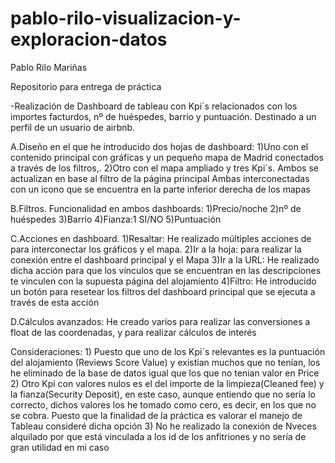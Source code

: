 # pablo-rilo-visualizacion-y-exploracion-datos
Pablo Rilo Mariñas


Repositorio para entrega de práctica

-Realización de Dashboard de tableau con Kpi´s relacionados con los importes facturdos, nº de huéspedes, barrio y puntuación. Destinado a un perfil de
un usuario de airbnb.
  
  A.Diseño en el que he introducido dos hojas de dashboard:
      1)Uno con el contenido principal con gráficas y un pequeño mapa de Madrid conectados a través de los filtros,.
      2)Otro con el mapa ampliado y tres Kpi´s. Ambos se actualizan en base al filtro de la página principal
    Ambas interconectadas con un icono que se encuentra en la parte inferior derecha de los mapas
    
  B.Filtros. Funcionalidad en ambos dashboards:
      1)Precio/noche
      2)nº de huéspedes
      3)Barrio
      4)Fianza:1 SI/NO
      5)Puntuación
      
  C.Acciones en dashboard.
      1)Resaltar:   He realizado múltiples acciones de  para interconectar los gráficos y el mapa. 
      2)Ir a la hoja: para realizar la conexión entre el dashboard principal y el Mapa
      3)Ir a la URL: He realizado dicha acción para que los vínculos que se encuentran en las descripciones te vinculen con la supuesta página del alojamiento
      4)Filtro: He introducido un botón para resetear los filtros del dashboard principal que se ejecuta a través de esta acción
      
  D.Cálculos avanzados: He creado varios para realizar las conversiones a float de las coordenadas, y para realizar cálculos de interés 
  
  
Consideraciones: 
      1) Puesto que uno de los Kpi´s relevantes es la puntuación del alojamiento (Reviews Score Value) y existian muchos que no tenían, los he eliminado de la base de datos igual que los que no tenian valor en Price
      2) Otro Kpi con valores nulos es el del importe de la limpieza(Cleaned fee) y la fianza(Security Deposit), en este caso, aunque entiendo que no sería lo 
      correcto, dichos valores los he tomado como cero, es decir, en los que no se cobra. Puesto que la finalidad de la práctica es valorar el manejo de Tableau       consideré dicha opción
      3) No he realizado la conexión de Nveces alquilado por que está vinculada a los id de los anfitriones y no sería de gran utilidad en mi caso
